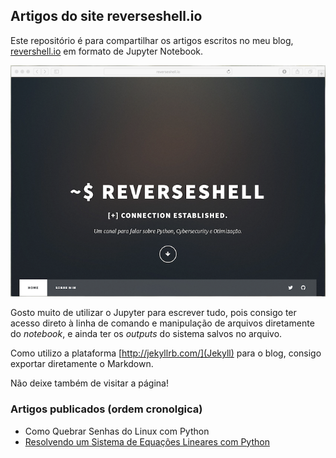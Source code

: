 ## Artigos do site reverseshell.io

Este repositório é para compartilhar os artigos escritos no meu blog, [revershell.io](revershell.io) em formato de Jupyter Notebook.

<p align="center">
<img src="site.png">
</p>

Gosto muito de utilizar o Jupyter para escrever tudo, pois consigo ter acesso direto à linha de comando e manipulação de arquivos diretamente do *notebook*, e ainda ter os *outputs* do sistema salvos no arquivo.

Como utilizo a plataforma [http://jekyllrb.com/](Jekyll) para o blog, consigo exportar diretamente o Markdown.

Não deixe também de visitar a página!

### Artigos publicados (ordem cronolgica)

* Como Quebrar Senhas do Linux com Python
* [Resolvendo um Sistema de Equações Lineares com Python](https://github.com/carlosfab/reverseshell_posts/blob/master/Sistemas_Lineares_com_Python.ipynb)
